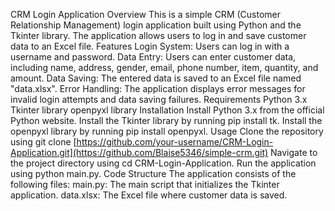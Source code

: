 
CRM Login Application
Overview
This is a simple CRM (Customer Relationship Management) login application built using Python and the Tkinter library. The application allows users to log in and save customer data to an Excel file.
Features
Login System: Users can log in with a username and password.
Data Entry: Users can enter customer data, including name, address, gender, email, phone number, item, quantity, and amount.
Data Saving: The entered data is saved to an Excel file named "data.xlsx".
Error Handling: The application displays error messages for invalid login attempts and data saving failures.
Requirements
Python 3.x
Tkinter library
openpyxl library
Installation
Install Python 3.x from the official Python website.
Install the Tkinter library by running pip install tk.
Install the openpyxl library by running pip install openpyxl.
Usage
Clone the repository using git clone [https://github.com/your-username/CRM-Login-Application.git](https://github.com/Blaise5346/simple-crm.git)
Navigate to the project directory using cd CRM-Login-Application.
Run the application using python main.py.
Code Structure
The application consists of the following files:
main.py: The main script that initializes the Tkinter application.
data.xlsx: The Excel file where customer data is saved.
